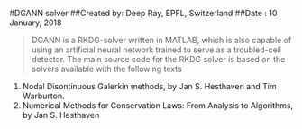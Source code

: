 #DGANN solver
##Created by: Deep Ray, EPFL, Switzerland
##Date      : 10 January, 2018               

> DGANN is a RKDG-solver written in MATLAB, which is also capable of using an artificial
> neural network trained to serve as a troubled-cell detector. The main source code for the
> RKDG solver is based on the solvers available with the following texts
1. Nodal Disontinuous Galerkin methods, by Jan S. Hesthaven and Tim Warburton.
2. Numerical Methods for Conservation Laws: From Analysis to Algorithms, by Jan S. 
   Hesthaven
   

   